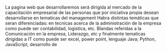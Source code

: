 La pagina web que desarrollaremos será dirigida al mercado de la capacitación empresarial de las personas que por iniciativa propia desean desarrollarse en tematicas del management
Habra distintas temáticas que seran diferenciadas: en tecnicas acerca de la administración de la empresa como puede ser contabilidad, logistica, etc. Blandas referidas a la Comunicación en la empresa, Liderazgo, etc y finalmente tematicas dirigidas a IT como puede ser excel, power point, lenguaje Java; Python, JavaScript, desarrollo de 